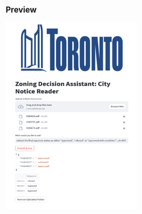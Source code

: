 


## Preview
<img src="https://github.com/YasaminAbbaszadegan/RAG_Toronto_Zoning_Notices/blob/main/images/app_demo_image.png" width="350" height="500">
